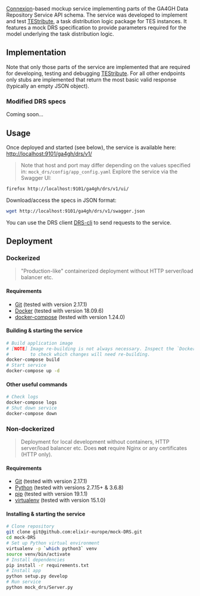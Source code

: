 [Connexion](https://github.com/zalando/connexion)-based mockup service implementing parts of the GA4GH Data Repository
Service API schema. The service was developed to implement and test [TEStribute](https://github.com/elixir-europe/TEStribute),
a task distribution logic package for TES instances. It features a mock
DRS specification to provide parameters required for the model underlying the
task distribution logic.

## Implementation

Note that only those parts of the service are implemented that are required for
developing, testing and debugging [TEStribute](https://github.com/elixir-europe/TEStribute).
For all other endpoints only stubs are implemented that return the most basic
valid response (typically an empty JSON object).

### Modified DRS specs

Coming soon...

## Usage

Once deployed and started (see below), the service is available here:
<http://localhost:9101/ga4gh/drs/v1/>

> Note that host and port may differ depending on the values specified in:
`mock_drs/config/app_config.yaml`
Explore the service via the Swagger UI:

```bash
firefox http://localhost:9101/ga4gh/drs/v1/ui/
```

Download/access the specs in JSON format:

```bash
wget http://localhost:9101/ga4gh/drs/v1/swagger.json
```

You can use the DRS client [DRS-cli](https://github.com/elixir-europe/DRS-cli) to send requests to the service.

## Deployment

### Dockerized

> "Production-like" containerized deployment without HTTP server/load balancer etc.
#### Requirements

- [Git](https://git-scm.com/book/en/v2/Getting-Started-Installing-Git) (tested with version 2.17.1)
- [Docker](https://docs.docker.com/install/) (tested with version 18.09.6)
- [docker-compose](https://docs.docker.com/compose/install/) (tested with version 1.24.0)

#### Building & starting the service

```bash
# Build application image
# [NOTE] Image re-building is not always necessary. Inspect the `Dockerfile`
#        to check which changes will need re-building.
docker-compose build
# Start service
docker-compose up -d
```

#### Other useful commands

```bash
# Check logs
docker-compose logs
# Shut down service
docker-compose down
```

### Non-dockerized

> Deployment for local development without containers, HTTP server/load balancer etc.
> Does **not** require Nginx or any certificates (HTTP only).
#### Requirements

- [Git](https://git-scm.com/book/en/v2/Getting-Started-Installing-Git) (tested with version 2.17.1)
- [Python](https://www.python.org/downloads/) (tested with versions 2.7.15+ & 3.6.8)
- [pip](https://pip.pypa.io/en/stable/installing/) (tested with version 19.1.1)
- [virtualenv](https://virtualenv.pypa.io/en/stable/installation/) (tested with version 15.1.0)

#### Installing & starting the service

```bash
# Clone repository
git clone git@github.com:elixir-europe/mock-DRS.git
cd mock-DRS
# Set up Python virtual environment
virtualenv -p `which python3` venv
source venv/bin/activate
# Install dependencies
pip install -r requirements.txt
# Install app
python setup.py develop
# Run service
python mock_drs/Server.py
```